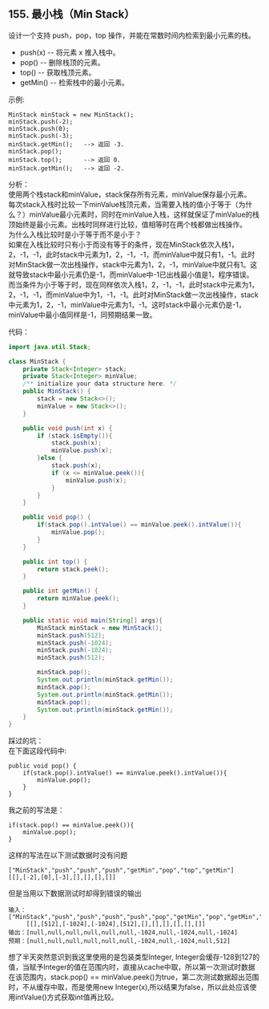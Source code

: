 ## 155. 最小栈（Min Stack）  
设计一个支持 push，pop，top 操作，并能在常数时间内检索到最小元素的栈。

* push(x) -- 将元素 x 推入栈中。
* pop() -- 删除栈顶的元素。
* top() -- 获取栈顶元素。
* getMin() -- 检索栈中的最小元素。  

示例:

    MinStack minStack = new MinStack();
    minStack.push(-2);
    minStack.push(0);
    minStack.push(-3);
    minStack.getMin();   --> 返回 -3.
    minStack.pop();
    minStack.top();      --> 返回 0.
    minStack.getMin();   --> 返回 -2.

分析：  
使用两个栈stack和minValue，stack保存所有元素，minValue保存最小元素。  
每次stack入栈时比较一下minValue栈顶元素，当需要入栈的值小于等于（为什么？）minValue最小元素时，同时在minValue入栈，这样就保证了minValue的栈顶始终是最小元素。出栈时同样进行比较，值相等时在两个栈都做出栈操作。  
为什么入栈比较时是小于等于而不是小于？  
如果在入栈比较时只有小于而没有等于的条件，现在MinStack依次入栈1，2，-1，-1，此时stack中元素为1，2，-1，-1，而minValue中就只有1，-1。此时对MinStack做一次出栈操作，stack中元素为1，2，-1，minValue中就只有1。这就导致stack中最小元素仍是-1，而minValue中-1已出栈最小值是1，程序错误。
而当条件为小于等于时，现在同样依次入栈1，2，-1，-1，此时stack中元素为1，2，-1，-1，而minValue中为1，-1，-1。此时对MinStack做一次出栈操作，stack中元素为1，2，-1，minValue中元素为1，-1。这时stack中最小元素仍是-1，minValue中最小值同样是-1，同预期结果一致。  

代码：
```java
import java.util.Stack;

class MinStack {
    private Stack<Integer> stack;
    private Stack<Integer> minValue;
    /** initialize your data structure here. */
    public MinStack() {
        stack = new Stack<>();
        minValue = new Stack<>();
    }

    public void push(int x) {
        if (stack.isEmpty()){
            stack.push(x);
            minValue.push(x);
        }else {
            stack.push(x);
            if (x <= minValue.peek()){
                minValue.push(x);
            }
        }
    }

    public void pop() {
        if(stack.pop().intValue() == minValue.peek().intValue()){
            minValue.pop();
        }
    }

    public int top() {
        return stack.peek();
    }

    public int getMin() {
        return minValue.peek();
    }

    public static void main(String[] args){
        MinStack minStack = new MinStack();
        minStack.push(512);
        minStack.push(-1024);
        minStack.push(-1024);
        minStack.push(512);

        minStack.pop();
        System.out.println(minStack.getMin());
        minStack.pop();
        System.out.println(minStack.getMin());
        minStack.pop();
        System.out.println(minStack.getMin());
    }
}
```

踩过的坑：  
在下面这段代码中:

    public void pop() {
        if(stack.pop().intValue() == minValue.peek().intValue()){
            minValue.pop();
        }
    }
我之前的写法是：

    if(stack.pop() == minValue.peek()){
        minValue.pop();
    }
这样的写法在以下测试数据时没有问题

    ["MinStack","push","push","push","getMin","pop","top","getMin"]
    [[],[-2],[0],[-3],[],[],[],[]]  
    
但是当用以下数据测试时却得到错误的输出

    输入：["MinStack","push","push","push","push","pop","getMin","pop","getMin","pop","getMin"]
         [[],[512],[-1024],[-1024],[512],[],[],[],[],[],[]]
    输出：[null,null,null,null,null,null,-1024,null,-1024,null,-1024]
    预期：[null,null,null,null,null,null,-1024,null,-1024,null,512]
想了半天突然意识到我这里使用的是包装类型Integer,  Integer会缓存-128到127的值，当赋予Integer的值在范围内时，直接从cache中取，所以第一次测试时数据在该范围内，stack.pop() == minValue.peek()为true，第二次测试数据超出范围时，不从缓存中取，而是使用new Integer(x),所以结果为false，所以此处应该使用intValue()方式获取int值再比较。  
